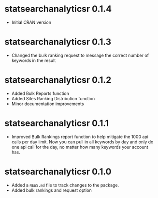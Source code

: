 # statsearchanalyticsr 0.1.4

* Initial CRAN version

# statsearchanalyticsr 0.1.3

* Changed the bulk ranking request to message the correct number of keywords in the result

# statsearchanalyticsr 0.1.2

* Added Bulk Reports function
* Added  Sites Ranking Distribution function
* Minor documentation improvements

# statsearchanalyticsr 0.1.1

* Improved Bulk Rankings report function to help mitigate the 1000 api calls per day limit. Now you can pull in all keywords by day and only do one api call for the day, no matter how many keywords your account has.

# statsearchanalyticsr 0.1.0

* Added a `NEWS.md` file to track changes to the package.
* Added bulk rankings and request option
